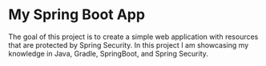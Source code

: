 # My Spring Boot App
The goal of this project is to create a simple web application with resources that are protected by Spring Security. In this project I am showcasing my knowledge in Java, Gradle, SpringBoot, and Spring Security.
